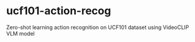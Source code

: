 # ucf101-action-recog
Zero-shot learning action recognition on UCF101 dataset using VideoCLIP VLM model
